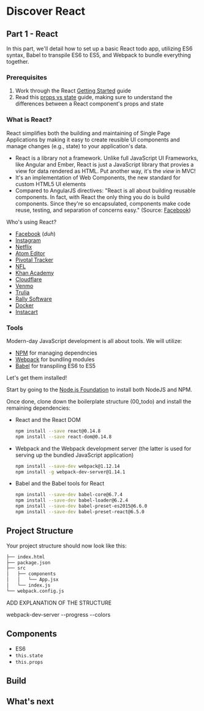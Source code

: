 # Discover React

## Part 1 - React

In this part, we'll detail how to set up a basic React todo app, utilizing ES6 syntax, Babel to transpile ES6 to ES5, and Webpack to bundle everything together.

### Prerequisites

1. Work through the React [Getting Started](https://facebook.github.io/react/docs/getting-started.html) guide
1. Read this [props vs state](https://github.com/uberVU/react-guide/blob/master/props-vs-state.md) guide, making sure to understand the differences between a React component's props and state

### What is React?

React simplifies both the building and maintaining of Single Page Applications by making it easy to create reusible UI components and manage changes (e.g., state) to your application's data.

- React is a library not a framework. Unlike full JavaScript UI Frameworks, like Angular and Ember, React is just a JavaScript library that provies a view for data rendered as HTML. Put another way, it's the *view* in MVC!
- It's an implementation of Web Components, the new standard for custom HTML5 UI elements
- Compared to AngularJS directives: "React is all about building reusable components. In fact, with React the only thing you do is build components. Since they're so encapsulated, components make code reuse, testing, and separation of concerns easy." (Source: [Facebook](https://facebook.github.io/react/docs/why-react.html#build-composable-components))

Who's using React?

- [Facebook](http://facebook.com) (*duh*)
- [Instagram](http://instagram.com)
- [Netflix](http://netflix.com)
- [Atom Editor](http://atom.io)
- [Pivotal Tracker](http://khanacademy.com)
- [NFL](https://github.com/nfl?utf8=%E2%9C%93&query=react)
- [Khan Academy](http://khanacademy.com)
- [Cloudflare](http://www.cloudflare.com)
- [Venmo](http://venmo.com)
- [Trulia](http://trulia.com)
- [Rally Software](http://rallydev.com)
- [Docker](http://hub.docker.com)
- [Instacart](http://instacart.com)

### Tools

Modern-day JavaScript development is all about tools. We will utilize:

- [NPM](https://www.npmjs.com/) for managing dependncies
- [Webpack](https://webpack.github.io) for bundling modules
- [Babel](https://babeljs.io/) for transpiling ES6 to ES5

Let's get them installed!

Start by going to the [Node.js Foundation](https://nodejs.org/en/) to install both NodeJS and NPM.

Once done, clone down the boilerplate structure (00_todo) and install the remaining dependencies:

- React and the React DOM

  ```sh
  npm install --save react@0.14.8
  npm install --save react-dom@0.14.8
  ```

- Webpack and the Webpack development server (the latter is used for serving up the bundled JavaScript application)

  ```sh
  npm install --save-dev webpack@1.12.14
  npm install -g webpack-dev-server@1.14.1
  ```

- Babel and the Babel tools for React

  ```sh
  npm install --save-dev babel-core@6.7.4
  npm install --save-dev babel-loader@6.2.4
  npm install --save-dev babel-preset-es2015@6.6.0
  npm install --save-dev babel-preset-react@6.5.0
  ```

## Project Structure

Your project structure should now look like this:

```sh
├── index.html
├── package.json
├── src
│   ├── components
│   │   └── App.jsx
│   └── index.js
└── webpack.config.js
```

ADD EXPLANATION OF THE STRUCTURE

webpack-dev-server --progress --colors

## Components

- ES6
- `this.state`
- `this.props`

## Build



## What's next
